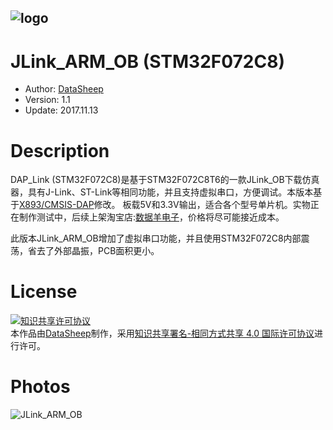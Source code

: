 
![logo](https://raw.githubusercontent.com/JassyL/DAP_Link/master/photos/logo_long.bmp)
---
# JLink_ARM_OB (STM32F072C8)
* Author: [DataSheep](https://github.com/JassyL/DAP_Link)
* Version: 1.1
* Update: 2017.11.13

# Description
DAP_Link (STM32F072C8)是基于STM32F072C8T6的一款JLink_OB下载仿真器，具有J-Link、ST-Link等相同功能，并且支持虚拟串口，方便调试。本版本基于[X893/CMSIS-DAP](https://github.com/x893/CMSIS-DAP)修改。
板载5V和3.3V输出，适合各个型号单片机。实物正在制作测试中，后续上架淘宝店:[数据羊电子](https://shop121585820.taobao.com)，价格将尽可能接近成本。

此版本JLink_ARM_OB增加了虚拟串口功能，并且使用STM32F072C8内部震荡，省去了外部晶振，PCB面积更小。

# License
<a rel="license" href="http://creativecommons.org/licenses/by-sa/4.0/deed.zh"><img alt="知识共享许可协议" style="border-width:0" src="https://i.creativecommons.org/l/by-sa/4.0/88x31.png" /></a><br />本作品由[DataSheep](https://github.com/JassyL/DAP_Link)制作，采用<a rel="license" href="http://creativecommons.org/licenses/by-sa/4.0/deed.zh">知识共享署名-相同方式共享 4.0 国际许可协议</a>进行许可。

# Photos

![JLink_ARM_OB](https://raw.githubusercontent.com/JassyL/github_photos/master/JLink_ARM_OB.png)
